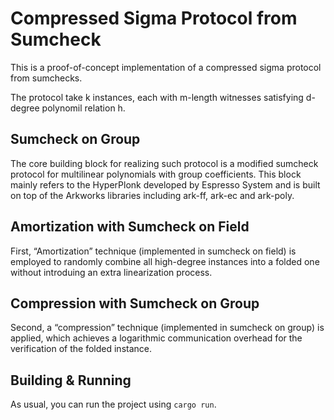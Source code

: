 # Compressed Sigma Protocol from Sumcheck
This is a proof-of-concept implementation of a compressed sigma protocol from sumchecks.

The protocol take k instances, each with m-length witnesses satisfying d-degree polynomil relation h.

## Sumcheck on Group
The core building block for realizing such protocol is a modified sumcheck protocol for multilinear polynomials with group coefficients.
This block mainly refers to the HyperPlonk developed by Espresso System and is built on top of the Arkworks libraries including ark-ff, ark-ec and ark-poly.

## Amortization with Sumcheck on Field
First, “Amortization” technique (implemented in sumcheck on field) is employed to randomly combine all high-degree instances into a folded one without introduing an extra linearization process.

## Compression with Sumcheck on Group
Second, a “compression” technique (implemented in sumcheck on group) is applied, which achieves a logarithmic communication overhead for the verification of the folded instance.

## Building & Running
As usual, you can run the project using `cargo run`.